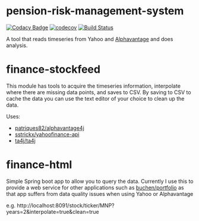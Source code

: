 # pension-risk-management-system

[![Codacy Badge](https://api.codacy.com/project/badge/Grade/31749b533d2e4621a9c2c878f21f2ae4)](https://www.codacy.com/app/github_65/pension-risk-management-system?utm_source=github.com&utm_medium=referral&utm_content=leonarduk/pension-risk-management-system&utm_campaign=badger) [![codecov](https://codecov.io/gh/leonarduk/pension-risk-management-system/branch/master/graph/badge.svg)](https://codecov.io/gh/leonarduk/pension-risk-management-system) [![Build Status](https://travis-ci.org/leonarduk/pension-risk-management-system.svg?branch=master)](https://travis-ci.org/leonarduk/pension-risk-management-system)



A tool that reads timeseries from Yahoo and [Alphavantage](https://www.alphavantage.co/documentation) and does analysis.

# finance-stockfeed 
This module has tools to acquire the timeseries information, interpolate where there are missing data points, and saves to CSV.  By saving to CSV to cache the data you can use the text editor of your choice to clean up the data.

Uses:

* [patriques82/alphavantage4j](https://github.com/patriques82/alphavantage4j)
* [sstrickx/yahoofinance-api](https://github.com/sstrickx/yahoofinance-api)
* [ta4j/ta4j](https://github.com/ta4j/ta4j)

# finance-html

Simple Spring boot app to allow you to query the data.  Currently I use this to provide a web service for other applications such as [buchen/portfolio](https://github.com/buchen/portfolio) as that app suffers from data quality issues when using Yahoo or Alphavantage


e.g. 
http://localhost:8091/stock/ticker/MNP?years=2&interpolate=true&clean=true


